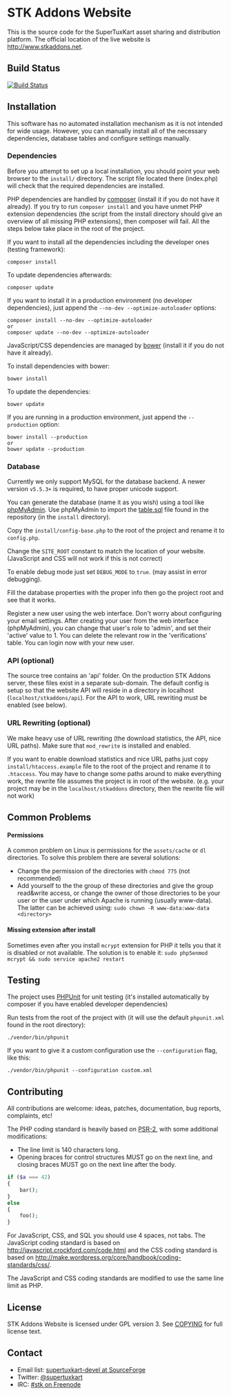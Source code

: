 # STK Addons Website
This is the source code for the SuperTuxKart asset sharing and distribution
platform. The official location of the live website is http://www.stkaddons.net.

## Build Status
[![Build Status](https://travis-ci.org/leyyin/stkaddons.svg?branch=master)](https://travis-ci.org/leyyin/stkaddons)


## Installation
This software has no automated installation mechanism as it is not intended for wide
usage. However, you can manually install all of the necessary dependencies, database tables and
configure settings manually.

### Dependencies
Before you attempt to set up a local installation, you should point your web browser to the `install/` directory.
The script file located there (index.php) will check that the required dependencies are installed.

PHP dependencies are handled by [composer](https://getcomposer.org/) (install it if you do not have it already).
If you try to run `composer install` and you have unmet PHP extension dependencies
(the script from the install directory should give an overview of all missing PHP extensions), then composer will fail.
All the steps below take place in the root of the project.

If you want to install all the dependencies including the developer ones (testing framework):

    composer install

To update dependencies afterwards:

    composer update


If you want to install it in a production environment (no developer dependencies),
just append the `--no-dev --optimize-autoloader` options:

    composer install --no-dev --optimize-autoloader
    or
    composer update --no-dev --optimize-autoloader


JavaScript/CSS dependencies are managed by [bower](http://bower.io/) (install it if you do not have it already).

To install dependencies with bower:

    bower install

To update the dependencies:

    bower update

If you are running in a production environment, just append the `--production` option:

    bower install --production
    or
    bower update --production


### Database
Currently we only support MySQL for the database backend. A newer version `v5.5.3+` is required, to have proper unicode support.

You can generate the database (name it as you wish) using a tool like [phpMyAdmin](http://www.phpmyadmin.net/home_page/index.php).
Use phpMyAdmin to import the [table.sql](install/table.sql) file found in the repository (in the `install` directory).

Copy the `install/config-base.php` to the root of the project and rename it to `config.php`.

Change the `SITE_ROOT` constant to match the location of your website.(JavaScript and CSS will not work if this is not correct)

To enable debug mode just set `DEBUG_MODE` to `true`. (may assist in error debugging).

Fill the database properties with the proper info then go the project root and see that it works.

Register a new user using the web interface. Don't worry about configuring your email settings.
After creating your user from the web interface (phpMyAdmin), you can change that user's role to 'admin', and set their 'active' value to 1.
You can delete the relevant row in the 'verifications' table. You can login now with your new user.

### API (optional)
The source tree contains an 'api' folder. On the production STK Addons server, these files exist in a separate sub-domain.
The default config is setup so that the website API will reside in a directory in localhost (`localhost/stkaddons/api`).
For the API to work, URL rewriting must be enabled (see below).

### URL Rewriting (optional)
We make heavy use of URL rewriting (the download statistics, the API, nice URL paths). Make sure that `mod_rewrite` is installed and enabled.

If you want to enable download statistics and nice URL paths just copy `install/htaccess.example` file to the root of the project
and rename it to `.htaccess`. You may have to change some paths around to make everything work, the rewrite file assumes the project is in root
of the website. (e.g. your project may be in the `localhost/stkaddons` directory, then the rewrite file will not work)

## Common Problems

#### Permissions
A common problem on Linux is permissions for the `assets/cache` or `dl` directories.
To solve this problem there are several solutions:
* Change the permission of the directories with `chmod 775` (not recommended)
* Add yourself to the the group of these directories and give the group read&write access, or change the owner of those directories
to be your user or the user under which Apache is running (usually www-data). The latter can be achieved using:
`sudo chown -R www-data:www-data <directory>`

#### Missing extension after install
Sometimes even after you install `mcrypt` extension for PHP it tells you that it is disabled or not available.
The solution is to enable it: `sudo php5enmod mcrypt && sudo service apache2 restart`

## Testing
The project uses [PHPUnit](http://phpunit.de/) for unit testing (it's installed automatically by composer if you have enabled developer dependencies)

Run tests from the root of the project with (it will use the default `phpunit.xml` found in the root directory):

    ./vendor/bin/phpunit

If you want to give it a custom configuration use the `--configuration` flag, like this:

    ./vendor/bin/phpunit --configuration custom.xml

## Contributing
All contributions are welcome: ideas, patches, documentation, bug reports, complaints, etc!

The PHP coding standard is heavily based on [PSR-2](http://www.php-fig.org/psr/psr-2/), with some additional modifications:
* The line limit is 140 characters long.
* Opening braces for control structures MUST go on the next line, and closing braces MUST go on the next line after the body.
```php
if ($a === 42)
{
    bar();
}
else
{
    foo();
}
```

For JavaScript, CSS, and SQL you should use 4 spaces, not tabs.
The JavaScript coding standard is based on http://javascript.crockford.com/code.html and the
CSS coding standard is based on http://make.wordpress.org/core/handbook/coding-standards/css/.

The JavaScript and CSS coding standards are modified to use the same line limit as PHP.

## License
STK Addons Website is licensed under GPL version 3. See [COPYING](COPYING) for full license text.

## Contact
* Email list: [supertuxkart-devel at SourceForge](http://sourceforge.net/p/supertuxkart/mailman/supertuxkart-devel/)
* Twitter: [@supertuxkart](https://twitter.com/supertuxkart)
* IRC: [#stk on Freenode](https://webchat.freenode.net/?channels=#stk)
